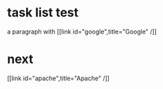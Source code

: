 # task list test

a paragraph with [[link id="google",title="Google" /]]

# next

[[link id="apache",title="Apache" /]]
